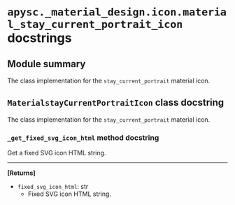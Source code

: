 # `apysc._material_design.icon.material_stay_current_portrait_icon` docstrings

## Module summary

The class implementation for the `stay_current_portrait` material icon.

## `MaterialstayCurrentPortraitIcon` class docstring

The class implementation for the `stay_current_portrait` material icon.

### `_get_fixed_svg_icon_html` method docstring

Get a fixed SVG icon HTML string.<hr>

**[Returns]**

- `fixed_svg_icon_html`: str
  - Fixed SVG icon HTML string.